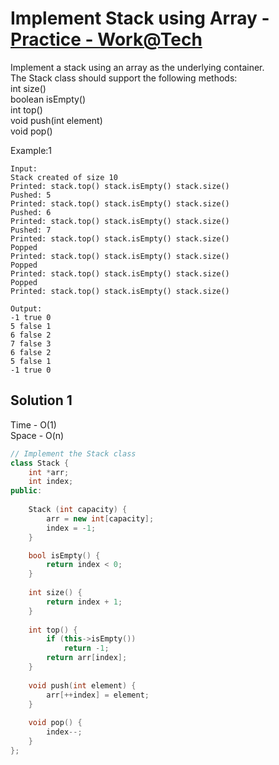 # Implement Stack using Array - [Practice - Work@Tech](https://workat.tech/problem-solving/practice/implement-stack-array)

Implement a stack using an array as the underlying container.
<br>
The Stack class should support the following methods:
<br>
int size()<br>
boolean isEmpty()<br>
int top()<br>
void push(int element)<br>
void pop()<br>

Example:1
```
Input: 
Stack created of size 10
Printed: stack.top() stack.isEmpty() stack.size()
Pushed: 5
Printed: stack.top() stack.isEmpty() stack.size()
Pushed: 6
Printed: stack.top() stack.isEmpty() stack.size()
Pushed: 7
Printed: stack.top() stack.isEmpty() stack.size()
Popped
Printed: stack.top() stack.isEmpty() stack.size()
Popped
Printed: stack.top() stack.isEmpty() stack.size()
Popped
Printed: stack.top() stack.isEmpty() stack.size()

Output: 
-1 true 0
5 false 1
6 false 2
7 false 3
6 false 2
5 false 1
-1 true 0
```

## Solution 1  

Time - O(1)<br>
Space - O(n)

```cpp
// Implement the Stack class
class Stack {
	int *arr;
	int index;
public:
	
	Stack (int capacity) {
		arr = new int[capacity];
		index = -1;
	}

	bool isEmpty() {
		return index < 0;
	}
	
	int size() {
		return index + 1;		
	}
	
	int top() {
		if (this->isEmpty())
			return -1;		
		return arr[index];
	}
	
	void push(int element) {
		arr[++index] = element;
	}
	
	void pop() {
		index--;
	}
};
```